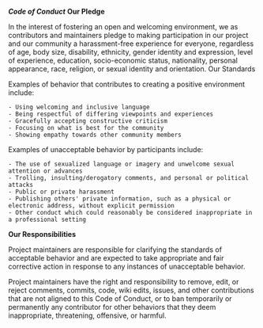 ***Code of Conduct***
**Our Pledge**

In the interest of fostering an open and welcoming environment, we as contributors and maintainers pledge to making participation in our project and our community a harassment-free experience for everyone, regardless of age, body size, disability, ethnicity, gender identity and expression, level of experience, education, socio-economic status, nationality, personal appearance, race, religion, or sexual identity and orientation.
Our Standards

Examples of behavior that contributes to creating a positive environment include:

    - Using welcoming and inclusive language
    - Being respectful of differing viewpoints and experiences
    - Gracefully accepting constructive criticism
    - Focusing on what is best for the community
    - Showing empathy towards other community members

Examples of unacceptable behavior by participants include:

    - The use of sexualized language or imagery and unwelcome sexual attention or advances
    - Trolling, insulting/derogatory comments, and personal or political attacks
    - Public or private harassment
    - Publishing others' private information, such as a physical or electronic address, without explicit permission
    - Other conduct which could reasonably be considered inappropriate in a professional setting

**Our Responsibilities**

Project maintainers are responsible for clarifying the standards of acceptable behavior and are expected to take appropriate and fair corrective action in response to any instances of unacceptable behavior.

Project maintainers have the right and responsibility to remove, edit, or reject comments, commits, code, wiki edits, issues, and other contributions that are not aligned to this Code of Conduct, or to ban temporarily or permanently any contributor for other behaviors that they deem inappropriate, threatening, offensive, or harmful.
